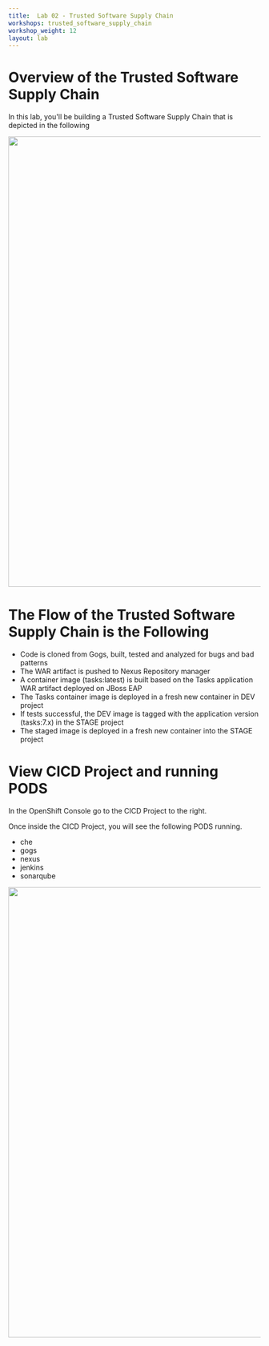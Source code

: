 ```yaml
---
title:  Lab 02 - Trusted Software Supply Chain
workshops: trusted_software_supply_chain
workshop_weight: 12
layout: lab
---
```


#  Overview of the Trusted Software Supply Chain

In this lab, you'll be building a Trusted Software Supply Chain that is depicted in the following

<img src="../images/pipeline.png" width="900"><br/>

# The Flow of the Trusted Software Supply Chain is the Following

- Code is cloned from Gogs, built, tested and analyzed for bugs and bad patterns
- The WAR artifact is pushed to Nexus Repository manager
- A container image (tasks:latest) is built based on the Tasks application WAR artifact deployed on JBoss EAP
- The Tasks container image is deployed in a fresh new container in DEV project
- If tests successful, the DEV image is tagged with the application version (tasks:7.x) in the STAGE project
- The staged image is deployed in a fresh new container into the STAGE project

# View CICD Project and running PODS
In the OpenShift Console go to the CICD Project to the right.

Once inside the CICD Project, you will see the following PODS running.

- che
- gogs
- nexus
- jenkins
- sonarqube

<img src="../images/cicd-pods.png" width="900"><br/>
